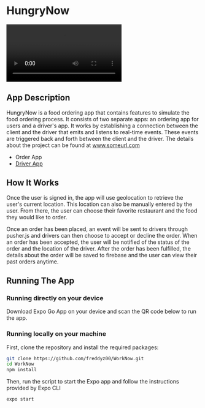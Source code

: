 # HungryNow

![demo](assets/app-images/JHRY1018.MP4)

## App Description

HungryNow is a food ordering app that contains features to simulate the food ordering process. It consists of two separate apps: an ordering app for users and a driver's app. It works by establishing a connection between the client and the driver that emits and listens to real-time events. These events are triggered back and forth between the client and the driver. The details about the project can be found at www.someurl.com

- Order App
- [Driver App](https://github.com/freddyz00/HungryNow-driver)

## How It Works

Once the user is signed in, the app will use geolocation to retrieve the user's current location. This location can also be manually entered by the user. From there, the user can choose their favorite restaurant and the food they would like to order.

Once an order has been placed, an event will be sent to drivers through pusher.js and drivers can then choose to accept or decline the order. When an order has been accepted, the user will be notified of the status of the order and the location of the driver. After the order has been fulfilled, the details about the order will be saved to firebase and the user can view their past orders anytime.

## Running The App

### Running directly on your device

Download Expo Go App on your device and scan the QR code below to run the app.

### Running locally on your machine

First, clone the repository and install the required packages:

```bash
git clone https://github.com/freddyz00/WorkNow.git
cd WorkNow
npm install
```

Then, run the script to start the Expo app and follow the instructions provided by Expo CLI

```bash
expo start
```
